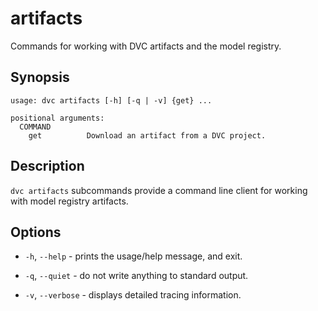 # artifacts

Commands for working with DVC <abbr>artifacts</abbr> and the <abbr>model
registry</abbr>.

## Synopsis

```usage
usage: dvc artifacts [-h] [-q | -v] {get} ...

positional arguments:
  COMMAND
    get          Download an artifact from a DVC project.
```

## Description

`dvc artifacts` subcommands provide a command line client for working with
<abbr>model registry</abbr> artifacts.

## Options

- `-h`, `--help` - prints the usage/help message, and exit.

- `-q`, `--quiet` - do not write anything to standard output.

- `-v`, `--verbose` - displays detailed tracing information.
